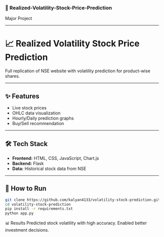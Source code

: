 ### **📌 Realized-Volatility-Stock-Price-Prediction**
Major Project

---

# 📈 Realized Volatility Stock Price Prediction

Full replication of NSE website with volatility prediction for product-wise shares.

---

## ✨ Features
- Live stock prices
- OHLC data visualization
- Hourly/Daily prediction graphs
- Buy/Sell recommendation

---

## 🛠️ Tech Stack
- **Frontend:** HTML, CSS, JavaScript, Chart.js
- **Backend:** Flask
- **Data:** Historical stock data from NSE

---

## 🚀 How to Run
```bash
git clone https://github.com/kalyan4133/volatility-stock-prediction.git
cd volatility-stock-prediction
pip install -r requirements.txt
python app.py
```

📊 Results
Predicted stock volatility with high accuracy.
Enabled better investment decisions.

